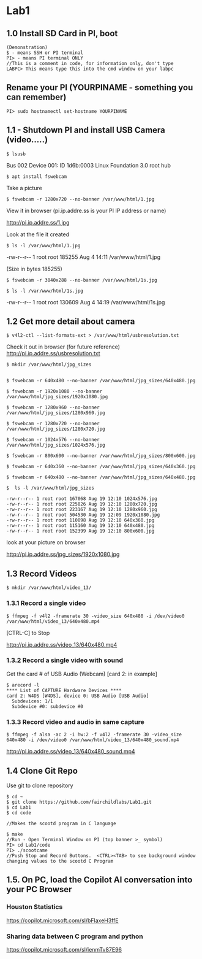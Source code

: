 # Lab1

## 1.0 Install SD Card in PI, boot

```
(Demonstration)
$ - means SSH or PI terminal
PI> - means PI terminal ONLY
//This is a comment in code, for information only, don't type
LABPC> This means type this into the cmd window on your labpc
```

## Rename your PI (YOURPINAME - something you can remember)
``` 
PI> sudo hostnamectl set-hostname YOURPINAME 
```


## 1.1  - Shutdown PI and install USB Camera (video.....)

`$ lsusb`

Bus 002 Device 001: ID 1d6b:0003 Linux Foundation 3.0 root hub

`$ apt install fswebcam`

Take a picture

`$ fswebcam -r 1280x720 --no-banner /var/www/html/1.jpg`

View it in browser (pi.ip.addre.ss is your PI IP address or name)

http://pi.ip.addre.ss/1.jpg  

Look at the file it created 

`$ ls -l /var/www/html/1.jpg`

-rw-r--r-- 1 root root 185255 Aug  4 14:11 /var/www/html/1.jpg

(Size in bytes 185255)


`$ fswebcam -r 3840x288 --no-banner /var/www/html/1s.jpg`

`$ ls -l /var/www/html/1s.jpg`

-rw-r--r-- 1 root root 130609 Aug  4 14:19 /var/www/html/1s.jpg

## 1.2 Get more detail about camera

`$ v4l2-ctl --list-formats-ext > /var/www/html/usbresolution.txt`

Check it out in browser (for future reference)
http://pi.ip.addre.ss/usbresolution.txt

```
$ mkdir /var/www/html/jpg_sizes


$ fswebcam -r 640x480 --no-banner /var/www/html/jpg_sizes/640x480.jpg

$ fswebcam -r 1920x1080 --no-banner /var/www/html/jpg_sizes/1920x1080.jpg

$ fswebcam -r 1280x960 --no-banner /var/www/html/jpg_sizes/1280x960.jpg

$ fswebcam -r 1280x720 --no-banner /var/www/html/jpg_sizes/1280x720.jpg

$ fswebcam -r 1024x576 --no-banner /var/www/html/jpg_sizes/1024x576.jpg

$ fswebcam -r 800x600 --no-banner /var/www/html/jpg_sizes/800x600.jpg

$ fswebcam -r 640x360 --no-banner /var/www/html/jpg_sizes/640x360.jpg

$ fswebcam -r 640x480 --no-banner /var/www/html/jpg_sizes/640x480.jpg

$  ls -l /var/www/html/jpg_sizes

-rw-r--r-- 1 root root 167068 Aug 19 12:10 1024x576.jpg
-rw-r--r-- 1 root root 225826 Aug 19 12:10 1280x720.jpg
-rw-r--r-- 1 root root 223167 Aug 19 12:10 1280x960.jpg
-rw-r--r-- 1 root root 504530 Aug 19 12:09 1920x1080.jpg
-rw-r--r-- 1 root root 110898 Aug 19 12:10 640x360.jpg
-rw-r--r-- 1 root root 115160 Aug 19 12:10 640x480.jpg
-rw-r--r-- 1 root root 152399 Aug 19 12:10 800x600.jpg

```

look at your picture on browser

http://pi.ip.addre.ss/jpg_sizes/1920x1080.jpg


## 1.3 Record Videos

`$ mkdir /var/www/html/video_13/`


### 1.3.1 Record a single video
`$ ffmpeg -f v4l2 -framerate 30 -video_size 640x480 -i /dev/video0 /var/www/html/video_13/640x480.mp4`

[CTRL-C] to Stop

http://pi.ip.addre.ss/video_13/640x480.mp4

### 1.3.2 Record a single video with sound

Get the card # of USB Audio (Webcam) [card 2: in example]
```
$ arecord -l
**** List of CAPTURE Hardware Devices ****
card 2: W4DS [W4DS], device 0: USB Audio [USB Audio]
  Subdevices: 1/1
  Subdevice #0: subdevice #0
```

### 1.3.3 Record video and audio in same capture

`$ ffmpeg -f alsa -ac 2 -i hw:2 -f v4l2 -framerate 30 -video_size 640x480 -i /dev/video0 /var/www/html/video_13/640x480_sound.mp4`

http://pi.ip.addre.ss/video_13/640x480_sound.mp4

## 1.4 Clone Git Repo

Use git to clone repository
```
$ cd ~
$ git clone https://github.com/fairchildlabs/Lab1.git
$ cd Lab1
$ cd code

//Makes the scootd program in C language

$ make
//Run - Open Terminal Window on PI (top banner >_ symbol)
PI> cd Lab1/code
PI> ./scootcame
//Push Stop and Record Buttons.  <CTRL><TAB> to see background window changing values to the scootd C Program

```
## 1.5. On PC, load the Copilot AI conversation into your PC Browser

### Houston Statistics
https://copilot.microsoft.com/sl/bFlaxeH3ffE

### Sharing data between C program and python

https://copilot.microsoft.com/sl/ienmTv87E96


